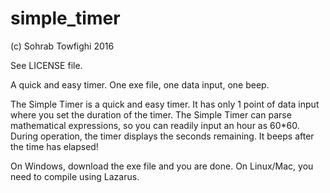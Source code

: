 # simple_timer
(c) Sohrab Towfighi 2016

See LICENSE file.

A quick and easy timer. One exe file, one data input, one beep. 

The Simple Timer is a quick and easy timer. It has only 1 point of data input where you set the duration of the timer. The Simple Timer can parse mathematical expressions, so you can readily input an hour as 60*60. During operation, the timer displays the seconds remaining. It beeps after the time has elapsed!

On Windows, download the exe file and you are done. On Linux/Mac, you need to compile using Lazarus.

